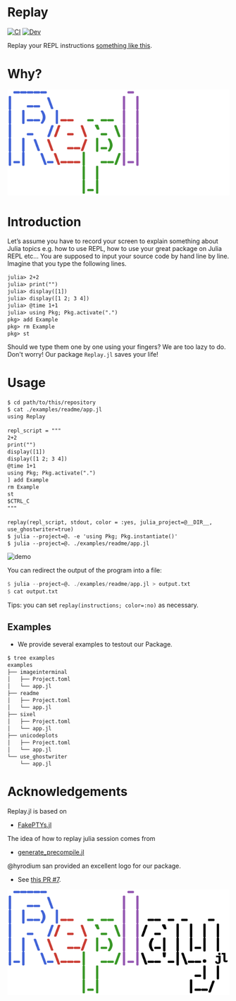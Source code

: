 # Replay

[![CI](https://github.com/AtelierArith/Replay.jl/actions/workflows/CI.yml/badge.svg)](https://github.com/AtelierArith/Replay.jl/actions/workflows/CI.yml) [![Dev](https://img.shields.io/badge/docs-dev-blue.svg)](https://AtelierArith.github.io/Replay.jl/dev)

Replay your REPL instructions [something like this](https://github.com/AtelierArith/Replay.jl/issues/1#issuecomment-970441437).

# Why?
![](docs/src/assets/logo-dark.svg)

# Introduction

Let’s assume you have to record your screen to explain something about Julia topics e.g. how to use REPL, how to use your great package on Julia REPL etc… You are supposed to input your source code by hand line by line. Imagine that you type the following lines.

```
julia> 2+2
julia> print("")
julia> display([1])
julia> display([1 2; 3 4])
julia> @time 1+1
julia> using Pkg; Pkg.activate(".")
pkg> add Example
pkg> rm Example
pkg> st
```

Should we type them one by one using your fingers? We are too lazy to do.
Don't worry! Our package `Replay.jl` saves your life!

# Usage

```console
$ cd path/to/this/repository
$ cat ./examples/readme/app.jl
using Replay

repl_script = """
2+2
print("")
display([1])
display([1 2; 3 4])
@time 1+1
using Pkg; Pkg.activate(".")
] add Example
rm Example
st
$CTRL_C
"""

replay(repl_script, stdout, color = :yes, julia_project=@__DIR__, use_ghostwriter=true)
$ julia --project=@. -e 'using Pkg; Pkg.instantiate()'
$ julia --project=@. ./examples/readme/app.jl
```

![demo](https://user-images.githubusercontent.com/16760547/142026114-15029088-4f3e-4404-beba-e544f3a5a667.gif)


You can redirect the output of the program into a file:

```julia
$ julia --project=@. ./examples/readme/app.jl > output.txt
$ cat output.txt
```

Tips: you can set `replay(instructions; color=:no)` as necessary.

## Examples

- We provide several examples to testout our Package.

```console
$ tree examples
examples
├── imageinterminal
│   ├── Project.toml
│   └── app.jl
├── readme
│   ├── Project.toml
│   └── app.jl
├── sixel
│   ├── Project.toml
│   └── app.jl
├── unicodeplots
│   ├── Project.toml
│   └── app.jl
└── use_ghostwriter
    └── app.jl
```

# Acknowledgements

Replay.jl is based on 

- [FakePTYs.jl](https://github.com/JuliaLang/julia/blob/v1.6.3/test/testhelpers/FakePTYs.jl)

The idea of how to replay julia session comes from

- [generate_precompile.jl](https://github.com/JuliaLang/julia/blob/v1.6.3/contrib/generate_precompile.jl)

@hyrodium san provided an excellent logo for our package.
- See [this PR #7](https://github.com/AtelierArith/Replay.jl/pull/7).

![](docs/src/assets/logo.svg)

